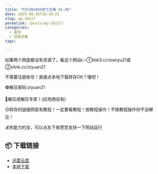 ```yaml
---
title: "PICUN1069痞寸合集 01-06"
date: 2025-08-26T18:10:23
slug: wp-10117
permalink: /posts/wp-10117/
categories:
  - 盖📺
  - 恰饭合集
tags:

---
```


如果两个网盘都没有资源了，看这个网站👉①link3.cc/xianyu21或②vlink.cc/ziyuan21

不需要注册账号！直接点本地下载转存OK？懂吧！

🟢解压密码:ziyuan21

🔵解压用解压专家！(应用商店有)

🟡转存的链接网盘有教程！一定要看教程！按教程操作！不按教程操作你不会解压！

💰🈶能力的宝，可以点左下角赞赏支持一下网站运行

## 📦 下载链接
- [迅雷云盘](https://blziyuan21.com/pay-download/10117?key=8d7bd4ff4d&down_id=0)
- [本地下载](https://blziyuan21.com/pay-download/10117?key=8d7bd4ff4d&down_id=1)

